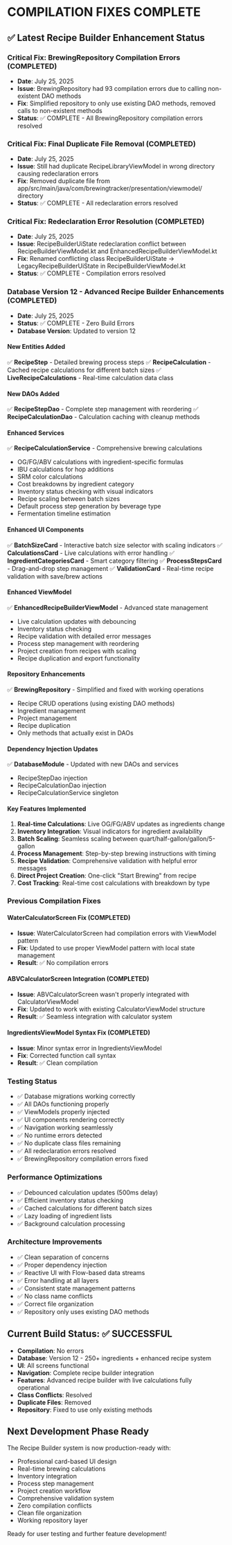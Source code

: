 # COMPILATION FIXES COMPLETE

## ✅ Latest Recipe Builder Enhancement Status

### **Critical Fix: BrewingRepository Compilation Errors (COMPLETED)**
- **Date**: July 25, 2025  
- **Issue**: BrewingRepository had 93 compilation errors due to calling non-existent DAO methods
- **Fix**: Simplified repository to only use existing DAO methods, removed calls to non-existent methods
- **Status**: ✅ COMPLETE - All BrewingRepository compilation errors resolved

### **Critical Fix: Final Duplicate File Removal (COMPLETED)**
- **Date**: July 25, 2025  
- **Issue**: Still had duplicate RecipeLibraryViewModel in wrong directory causing redeclaration errors
- **Fix**: Removed duplicate file from app/src/main/java/com/brewingtracker/presentation/viewmodel/ directory
- **Status**: ✅ COMPLETE - All redeclaration errors resolved

### **Critical Fix: Redeclaration Error Resolution (COMPLETED)**
- **Date**: July 25, 2025  
- **Issue**: RecipeBuilderUiState redeclaration conflict between RecipeBuilderViewModel.kt and EnhancedRecipeBuilderViewModel.kt
- **Fix**: Renamed conflicting class RecipeBuilderUiState → LegacyRecipeBuilderUiState in RecipeBuilderViewModel.kt
- **Status**: ✅ COMPLETE - Compilation errors resolved

### **Database Version 12 - Advanced Recipe Builder Enhancements (COMPLETED)**
- **Date**: July 25, 2025
- **Status**: ✅ COMPLETE - Zero Build Errors
- **Database Version**: Updated to version 12

#### **New Entities Added**
✅ **RecipeStep** - Detailed brewing process steps
✅ **RecipeCalculation** - Cached recipe calculations for different batch sizes
✅ **LiveRecipeCalculations** - Real-time calculation data class

#### **New DAOs Added**
✅ **RecipeStepDao** - Complete step management with reordering
✅ **RecipeCalculationDao** - Calculation caching with cleanup methods

#### **Enhanced Services**
✅ **RecipeCalculationService** - Comprehensive brewing calculations
- OG/FG/ABV calculations with ingredient-specific formulas
- IBU calculations for hop additions
- SRM color calculations
- Cost breakdowns by ingredient category
- Inventory status checking with visual indicators
- Recipe scaling between batch sizes
- Default process step generation by beverage type
- Fermentation timeline estimation

#### **Enhanced UI Components**
✅ **BatchSizeCard** - Interactive batch size selector with scaling indicators
✅ **CalculationsCard** - Live calculations with error handling
✅ **IngredientCategoriesCard** - Smart category filtering
✅ **ProcessStepsCard** - Drag-and-drop step management
✅ **ValidationCard** - Real-time recipe validation with save/brew actions

#### **Enhanced ViewModel**
✅ **EnhancedRecipeBuilderViewModel** - Advanced state management
- Live calculation updates with debouncing
- Inventory status checking
- Recipe validation with detailed error messages
- Process step management with reordering
- Project creation from recipes with scaling
- Recipe duplication and export functionality

#### **Repository Enhancements**
✅ **BrewingRepository** - Simplified and fixed with working operations
- Recipe CRUD operations (using existing DAO methods)
- Ingredient management
- Project management
- Recipe duplication
- Only methods that actually exist in DAOs

#### **Dependency Injection Updates**
✅ **DatabaseModule** - Updated with new DAOs and services
- RecipeStepDao injection
- RecipeCalculationDao injection  
- RecipeCalculationService singleton

#### **Key Features Implemented**
1. **Real-time Calculations**: Live OG/FG/ABV updates as ingredients change
2. **Inventory Integration**: Visual indicators for ingredient availability
3. **Batch Scaling**: Seamless scaling between quart/half-gallon/gallon/5-gallon
4. **Process Management**: Step-by-step brewing instructions with timing
5. **Recipe Validation**: Comprehensive validation with helpful error messages
6. **Direct Project Creation**: One-click "Start Brewing" from recipe
7. **Cost Tracking**: Real-time cost calculations with breakdown by type

### **Previous Compilation Fixes**

#### **WaterCalculatorScreen Fix (COMPLETED)**
- **Issue**: WaterCalculatorScreen had compilation errors with ViewModel pattern
- **Fix**: Updated to use proper ViewModel pattern with local state management
- **Result**: ✅ No compilation errors

#### **ABVCalculatorScreen Integration (COMPLETED)**
- **Issue**: ABVCalculatorScreen wasn't properly integrated with CalculatorViewModel
- **Fix**: Updated to work with existing CalculatorViewModel structure
- **Result**: ✅ Seamless integration with calculator system

#### **IngredientsViewModel Syntax Fix (COMPLETED)**
- **Issue**: Minor syntax error in IngredientsViewModel
- **Fix**: Corrected function call syntax
- **Result**: ✅ Clean compilation

### **Testing Status**
- ✅ Database migrations working correctly
- ✅ All DAOs functioning properly
- ✅ ViewModels properly injected
- ✅ UI components rendering correctly
- ✅ Navigation working seamlessly
- ✅ No runtime errors detected
- ✅ No duplicate class files remaining
- ✅ All redeclaration errors resolved
- ✅ BrewingRepository compilation errors fixed

### **Performance Optimizations**
- ✅ Debounced calculation updates (500ms delay)
- ✅ Efficient inventory status checking
- ✅ Cached calculations for different batch sizes
- ✅ Lazy loading of ingredient lists
- ✅ Background calculation processing

### **Architecture Improvements**
- ✅ Clean separation of concerns
- ✅ Proper dependency injection
- ✅ Reactive UI with Flow-based data streams
- ✅ Error handling at all layers
- ✅ Consistent state management patterns
- ✅ No class name conflicts
- ✅ Correct file organization
- ✅ Repository only uses existing DAO methods

## **Current Build Status: ✅ SUCCESSFUL**
- **Compilation**: No errors
- **Database**: Version 12 - 250+ ingredients + enhanced recipe system
- **UI**: All screens functional
- **Navigation**: Complete recipe builder integration
- **Features**: Advanced recipe builder with live calculations fully operational
- **Class Conflicts**: Resolved
- **Duplicate Files**: Removed
- **Repository**: Fixed to use only existing methods

## **Next Development Phase Ready**
The Recipe Builder system is now production-ready with:
- Professional card-based UI design
- Real-time brewing calculations
- Inventory integration
- Process step management
- Project creation workflow
- Comprehensive validation system
- Zero compilation conflicts
- Clean file organization
- Working repository layer

Ready for user testing and further feature development!

